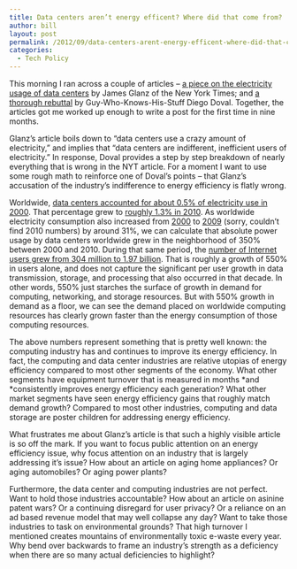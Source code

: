 ```yaml
---
title: Data centers aren’t energy efficent? Where did that come from?
author: bill
layout: post
permalink: /2012/09/data-centers-arent-energy-efficent-where-did-that-come-from/
categories:
  - Tech Policy
---
```

This morning I ran across a couple of articles – [a piece on the electricity usage of data centers][1] by James Glanz of the New York Times; and [a thorough rebuttal][2] by Guy-Who-Knows-His-Stuff Diego Doval. Together, the articles got me worked up enough to write a post for the first time in nine months.

Glanz’s article boils down to “data centers use a crazy amount of electricity,” and implies that “data centers are indifferent, inefficient users of electricity.” In response, Doval provides a step by step breakdown of nearly everything that is wrong in the NYT article. For a moment I want to use some rough math to reinforce one of Doval’s points – that Glanz’s accusation of the industry’s indifference to energy efficiency is flatly wrong.

Worldwide, [data centers accounted for about 0.5% of electricity use in 2000][3]. That percentage grew to [roughly 1.3% in 2010][4]. As worldwide electricity consumption also increased from [2000][5] to [2009][6] (sorry, couldn’t find 2010 numbers) by around 31%, we can calculate that absolute power usage by data centers worldwide grew in the neighborhood of 350% between 2000 and 2010. During that same period, the [number of Internet users grew from 304 million to 1.97 billion][7]. That is roughly a growth of 550% in users alone, and does not capture the significant per user growth in data transmission, storage, and processing that also occurred in that decade. In other words, 550% just starches the surface of growth in demand for computing, networking, and storage resources. But with 550% growth in demand as a floor, we can see the demand placed on worldwide computing resources has clearly grown faster than the energy consumption of those computing resources.

The above numbers represent something that is pretty well known: the computing industry has and continues to improve its energy efficiency. In fact, the computing and data center industries are relative utopias of energy efficiency compared to most other segments of the economy. What other segments have equipment turnover that is measured in months *and *consistently improves energy efficiency each generation? What other market segments have seen energy efficiency gains that roughly match demand growth? Compared to most other industries, computing and data storage are poster children for addressing energy efficiency.

What frustrates me about Glanz’s article is that such a highly visible article is so off the mark. If you want to focus public attention on an energy efficiency issue, why focus attention on an industry that is largely addressing it&#8217;s issue? How about an article on aging home appliances? Or aging automobiles? Or aging power plants?

Furthermore, the data center and computing industries are not perfect. Want to hold those industries accountable? How about an article on asinine patent wars? Or a continuing disregard for user privacy? Or a reliance on an ad based revenue model that may well collapse any day? Want to take those industries to task on environmental grounds? That high turnover I mentioned creates mountains of environmentally toxic e-waste every year. Why bend over backwards to frame an industry’s strength as a deficiency when there are so many actual deficiencies to highlight?

 [1]: http://www.nytimes.com/2012/09/23/technology/data-centers-waste-vast-amounts-of-energy-belying-industry-image.html
 [2]: http://blog.diegodoval.com/2012/09/23/a-lot-of-lead-bullets-a-response-to-the-new-york-times-article-on-data-center-efficiency/
 [3]: http://gigaom.com/cleantech/-/greennet-09-presentations/jonathan-koomey/
 [4]: http://www.analyticspress.com/datacenters.html
 [5]: http://www.wolframalpha.com/input/?i=worldwide+electricity+consumption+in+2000
 [6]: http://www.wolframalpha.com/input/?i=worldwide+electricity+consumption+in+2009
 [7]: http://internetworldstats.com/emarketing.htm